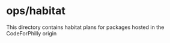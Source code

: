 # ops/habitat

This directory contains habitat plans for packages hosted
in the CodeForPhilly origin
